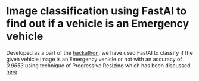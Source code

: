 # Image classification using FastAI to find out if a vehicle is an Emergency vehicle

Developed as a part of the [hackathon](https://datahack.analyticsvidhya.com/contest/janatahack-computer-vision-hackathon/#About), we have used FastAI to classify if the given vehicle image is an Emergency vehicle or not with an accuracy of *0.9653* using technique of Progressive Resizing which has been discussed [here](https://towardsdatascience.com/boost-your-image-classifier-e1cc7a56b59c)


